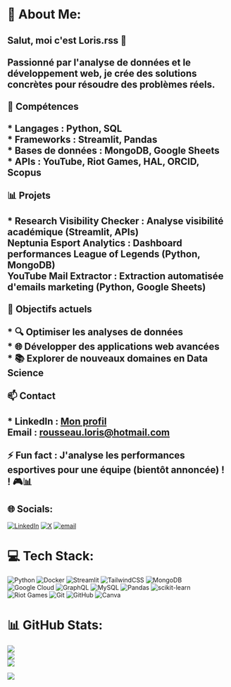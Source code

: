 # 💫 About Me:
## Salut, moi c'est Loris.rss 👋<br><br>Passionné par l'analyse de données et le développement web, je crée des solutions concrètes pour résoudre des problèmes réels.<br><br>🔧 Compétences<br><br>* Langages : Python, SQL<br>* **Frameworks :** Streamlit, Pandas<br>* **Bases de données :** MongoDB, Google Sheets<br>* **APIs :** YouTube, Riot Games, HAL, ORCID, Scopus<br><br>📊 Projets<br><br>* **Research Visibility Checker :** Analyse visibilité académique (Streamlit, APIs)<br>**Neptunia Esport Analytics :** Dashboard performances League of Legends (Python, MongoDB)<br>YouTube Mail Extractor : Extraction automatisée d'emails marketing (Python, Google Sheets)<br><br>🎯 Objectifs actuels<br><br>* 🔍 Optimiser les analyses de données<br>* 🌐 Développer des applications web avancées<br>* 📚 Explorer de nouveaux domaines en Data Science<br><br>📫 Contact<br><br>* **LinkedIn :** [Mon profil](https://linkedin.com/in/loris-rousseau)<br>**Email :** [rousseau.loris@hotmail.com](mailto:rousseau.loris@hotmail.com)<br><br>⚡ Fun fact : J'analyse les performances esportives pour une équipe (bientôt annoncée) ! ! 🎮📊


## 🌐 Socials:
[![LinkedIn](https://img.shields.io/badge/LinkedIn-%230077B5.svg?logo=linkedin&logoColor=white)](https://linkedin.com/in/https://www.linkedin.com/in/loris-r-36bb25297/) [![X](https://img.shields.io/badge/X-black.svg?logo=X&logoColor=white)](https://x.com/https://x.com/LxSheep_) [![email](https://img.shields.io/badge/Email-D14836?logo=gmail&logoColor=white)](mailto:rousseau.loris@hotmail.com) 

# 💻 Tech Stack:
![Python](https://img.shields.io/badge/python-3670A0?style=for-the-badge&logo=python&logoColor=ffdd54) ![Docker](https://img.shields.io/badge/docker-%230db7ed.svg?style=for-the-badge&logo=docker&logoColor=white) ![Streamlit](https://img.shields.io/badge/Streamlit-%23FE4B4B.svg?style=for-the-badge&logo=streamlit&logoColor=white) ![TailwindCSS](https://img.shields.io/badge/tailwindcss-%2338B2AC.svg?style=for-the-badge&logo=tailwind-css&logoColor=white) ![MongoDB](https://img.shields.io/badge/MongoDB-%234ea94b.svg?style=for-the-badge&logo=mongodb&logoColor=white) ![Google Cloud](https://img.shields.io/badge/GoogleCloud-%234285F4.svg?style=for-the-badge&logo=google-cloud&logoColor=white) ![GraphQL](https://img.shields.io/badge/-GraphQL-E10098?style=for-the-badge&logo=graphql&logoColor=white) ![MySQL](https://img.shields.io/badge/mysql-4479A1.svg?style=for-the-badge&logo=mysql&logoColor=white) ![Pandas](https://img.shields.io/badge/pandas-%23150458.svg?style=for-the-badge&logo=pandas&logoColor=white) ![scikit-learn](https://img.shields.io/badge/scikit--learn-%23F7931E.svg?style=for-the-badge&logo=scikit-learn&logoColor=white) ![Riot Games](https://img.shields.io/badge/riotgames-D32936.svg?style=for-the-badge&logo=riotgames&logoColor=white) ![Git](https://img.shields.io/badge/git-%23F05033.svg?style=for-the-badge&logo=git&logoColor=white) ![GitHub](https://img.shields.io/badge/github-%23121011.svg?style=for-the-badge&logo=github&logoColor=white) ![Canva](https://img.shields.io/badge/Canva-%2300C4CC.svg?style=for-the-badge&logo=Canva&logoColor=white)
# 📊 GitHub Stats:
![](https://github-readme-stats.vercel.app/api?username=Loris-rss&theme=radical&hide_border=false&include_all_commits=false&count_private=false)<br/>
![](https://nirzak-streak-stats.vercel.app/?user=Loris-rss&theme=radical&hide_border=false)<br/>
![](https://github-readme-stats.vercel.app/api/top-langs/?username=Loris-rss&theme=radical&hide_border=false&include_all_commits=false&count_private=false&layout=compact)

[![](https://visitcount.itsvg.in/api?id=Loris-rss&icon=0&color=0)](https://visitcount.itsvg.in)
